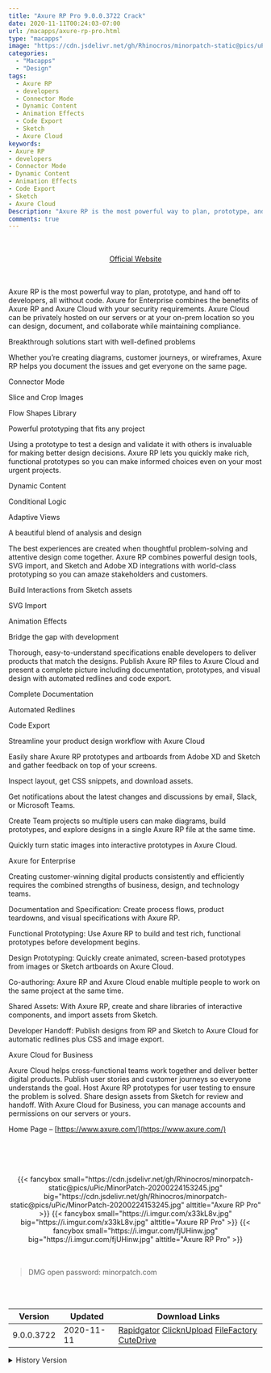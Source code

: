 ```yaml
---
title: "Axure RP Pro 9.0.0.3722 Crack"
date: 2020-11-11T00:24:03-07:00
url: /macapps/axure-rp-pro.html
type: "macapps"
image: "https://cdn.jsdelivr.net/gh/Rhinocros/minorpatch-static@pics/uPic/m6WYrG.png"
categories:
  - "Macapps"
  - "Design"
tags:
  - Axure RP
  - developers
  - Connector Mode
  - Dynamic Content
  - Animation Effects
  - Code Export
  - Sketch
  - Axure Cloud
keywords:
- Axure RP
- developers
- Connector Mode
- Dynamic Content
- Animation Effects
- Code Export
- Sketch
- Axure Cloud
Description: "Axure RP is the most powerful way to plan, prototype, and hand off to developers, all without code. Axure for Enterprise combines the benefits of Axure RP and Axure Cloud with your security requirements."
comments: true
---
```


<br/>
<br/>
<center>
<a href="https://www.axure.com/" target="blank"><div class="border border-blue-500 rounded-lg transition duration-500 
    ease-in-out w-48 text-lg text-blue-500 text-center px-2 hover:bg-blue-500 hover:text-white">
  Official Website 
</div></a>
</center>
<br/>
<br/>

Axure RP is the most powerful way to plan, prototype, and hand off to developers, all without code. Axure for Enterprise combines the benefits of Axure RP and Axure Cloud with your security requirements. Axure Cloud can be privately hosted on our servers or at your on-prem location so you can design, document, and collaborate while maintaining compliance.

Breakthrough solutions start with well-defined problems

Whether you’re creating diagrams, customer journeys, or wireframes, Axure RP helps you document the issues and get everyone on the same page.

Connector Mode

Slice and Crop Images

Flow Shapes Library

Powerful prototyping that fits any project

Using a prototype to test a design and validate it with others is invaluable for making better design decisions. Axure RP lets you quickly make rich, functional prototypes so you can make informed choices even on your most urgent projects.



Dynamic Content

Conditional Logic

Adaptive Views

A beautiful blend of analysis and design

The best experiences are created when thoughtful problem-solving and attentive design come together. Axure RP combines powerful design tools, SVG import, and Sketch and Adobe XD integrations with world-class prototyping so you can amaze stakeholders and customers.



Build Interactions from Sketch assets

SVG Import

Animation Effects

Bridge the gap with development

Thorough, easy-to-understand specifications enable developers to deliver products that match the designs. Publish Axure RP files to Axure Cloud and present a complete picture including documentation, prototypes, and visual design with automated redlines and code export.



Complete Documentation

Automated Redlines

Code Export

Streamline your product design workflow with Axure Cloud



Easily share Axure RP prototypes and artboards from Adobe XD and Sketch and gather feedback on top of your screens.

Inspect layout, get CSS snippets, and download assets.

Get notifications about the latest changes and discussions by email, Slack, or Microsoft Teams.

Create Team projects so multiple users can make diagrams, build prototypes, and explore designs in a single Axure RP file at the same time.

Quickly turn static images into interactive prototypes in Axure Cloud.

Axure for Enterprise

Creating customer-winning digital products consistently and efficiently requires the combined strengths of business, design, and technology teams.



Documentation and Specification: Create process flows, product teardowns, and visual specifications with Axure RP.

Functional Prototyping: Use Axure RP to build and test rich, functional prototypes before development begins.

Design Prototyping: Quickly create animated, screen-based prototypes from images or Sketch artboards on Axure Cloud.

Co-authoring: Axure RP and Axure Cloud enable multiple people to work on the same project at the same time.

Shared Assets: With Axure RP, create and share libraries of interactive components, and import assets from Sketch.

Developer Handoff: Publish designs from RP and Sketch to Axure Cloud for automatic redlines plus CSS and image export.



Axure Cloud for Business

Axure Cloud helps cross-functional teams work together and deliver better digital products. Publish user stories and customer journeys so everyone understands the goal. Host Axure RP prototypes for user testing to ensure the problem is solved. Share design assets from Sketch for review and handoff. With Axure Cloud for Business, you can manage accounts and
permissions on our servers or yours.



Home Page – [https://www.axure.com/](https://www.axure.com/)

<br/>
<br/>
<script async src="https://pagead2.googlesyndication.com/pagead/js/adsbygoogle.js"></script>
<ins class="adsbygoogle"
     style="display:block; text-align:center;"
     data-ad-layout="in-article"
     data-ad-format="fluid"
     data-ad-client="ca-pub-8746275014476192"
     data-ad-slot="5144997159"></ins>
<script>
     (adsbygoogle = window.adsbygoogle || []).push({});
</script>
<br/>
<br/>


<center>
<div class="w-full grid grid-cols-3 flex gap-2">
{{< fancybox small="https://cdn.jsdelivr.net/gh/Rhinocros/minorpatch-static@pics/uPic/MinorPatch-20200224153245.jpg" big="https://cdn.jsdelivr.net/gh/Rhinocros/minorpatch-static@pics/uPic/MinorPatch-20200224153245.jpg" alttitle="Axure RP Pro" >}}
{{< fancybox small="https://i.imgur.com/x33kL8v.jpg" big="https://i.imgur.com/x33kL8v.jpg" alttitle="Axure RP Pro" >}}
{{< fancybox small="https://i.imgur.com/fjUHinw.jpg" big="https://i.imgur.com/fjUHinw.jpg" alttitle="Axure RP Pro" >}}
</div>
</center>

<br/>
<br/>


> DMG open password: minorpatch.com

<br/>

<br/>
<div id="history_version" class="history_version">

| Version | Updated | Download Links |
| ---- | ---- | ---- |
| 9.0.0.3722 | 2020-11-11 | [Rapidgator](https://ouo.io/LhglFo)   [ClicknUpload](https://ouo.io/pTCcZm)   [FileFactory](https://ouo.io/mekyXM)   [CuteDrive](https://ouo.io/iMaMAP) |
<details>
<summary>History Version</summary>

| Version | Updated | Download Links |
| ---- | ---- | ---- |
| 9.0.0.3721 | 2020-11-04 | [Rapidgator](https://ouo.io/OUR4cA)   [ClicknUpload](https://ouo.io/0V4Iit)   [FileFactory](https://ouo.io/wul9Kx)   [CuteDrive](https://ouo.io/nA2hhLS) |
| 9.0.0.3719 | 2020-10-09 | [UsersCloud](https://ouo.io/h6EXZn)   [ClicknUpload](https://ouo.io/NI4BiP)   [FileFactory](https://ouo.io/dYId0f)   [CuteDrive](https://ouo.io/LzXtav) |
| 9.0.0.3716 | 2020-09-05 | [UsersCloud](https://ouo.io/R7tMPu)   [ClicknUpload](https://ouo.io/ZWnEtU)   [FileFactory](https://ouo.io/GRtFEN)   [CuteDrive](https://ouo.io/lvVfkx) |
| 9.0.0.3712 | 2020-08-04 | [UsersCloud](https://ouo.io/7n6G2a)   [ClicknUpload](https://ouo.io/jCil7tY)   [FileFactory](https://ouo.io/bpvdhP)   [CuteDrive](https://ouo.io/KwDn1t) |
| 9.0.0.3706 | 2020-07-17 | [UsersCloud](https://ouo.io/gpo2D7)   [ClicknUpload](https://ouo.io/oUnGd9)   [FileFactory](https://ouo.io/p4tjwpX)   [CuteDrive](https://ouo.io/94KxTb) |
| 9.0.0.3704 | 2020-07-08 | [UsersCloud](https://ouo.io/pjRvEw)   [ClicknUpload](https://ouo.io/SLz9Ng)   [FileFactory](https://ouo.io/YYz0g5)   [CuteDrive](https://ouo.io/h5mv8) |
| 9.0.0.3701 | 2020-06-11 | [UsersCloud](https://ouo.io/aadLWXG)   [ClicknUpload](https://ouo.io/ICMzLF)   [FileFactory](https://ouo.io/bawZRR)   [CuteDrive](https://ouo.io/ejU5av) |
| 9.0.0.3681 | 2020-02-24 | [UsersCloud](https://ouo.io/omEG73y)   [ClicknUpload](https://ouo.io/bkW4dS)   [FileFactory](https://ouo.io/qYQbnI)   [CuteDrive](https://ouo.io/3Zk5Fj) |
</details>

</div>
